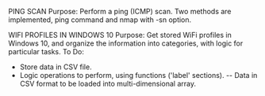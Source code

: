 PING SCAN
Purpose: Perform a ping (ICMP) scan. Two methods are implemented, ping command and nmap with -sn option.

WIFI PROFILES IN WINDOWS 10
Purpose: Get stored WiFi profiles in Windows 10, and organize the information into categories, with logic for particular tasks.
To Do:
  - Store data in CSV file.
  - Logic operations to perform, using functions ('label' sections).
  -- Data in CSV format to be loaded into multi-dimensional array.
  
  
